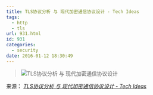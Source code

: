 ```yaml
---
title: TLS协议分析 与 现代加密通信协议设计 - Tech Ideas
tags:
  - http
  - tls
url: 931.html
id: 931
categories:
  - security
date: 2016-01-12 18:30:49
---
```


> [![](//dn-windydays.qbox.me/tls_5_proto.png)](https://blog.helong.info/blog/2015/09/06/tls-protocol-analysis-and-crypto-protocol-design/)TLS协议分析 与 现代加密通信协议设计

来源： _[TLS协议分析 与 现代加密通信协议设计 - Tech Ideas](https://blog.helong.info//blog/2015/09/06/tls-protocol-analysis-and-crypto-protocol-design)_